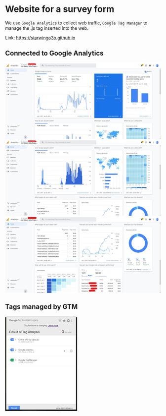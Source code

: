 # Website for a survey form

We use `Google Analytics` to collect web traffic, `Google Tag Manager` to manage the .js tag inserted into the web.

Link:	https://starwingo3o.github.io

## Connected to Google Analytics

<img src="img\ga_gtm\ga-ua-web-1.jpg" style="zoom:50%;" />

<img src="img\ga_gtm\ga-ua-web-2.jpg" style="zoom:50%;" />

<img src="img\ga_gtm\ga-ua-web-3.jpg" style="zoom:50%;" />


## Tags managed by GTM

<img src="img\ga_gtm\tags-ga-gtm.png" style="zoom:50%;" />




